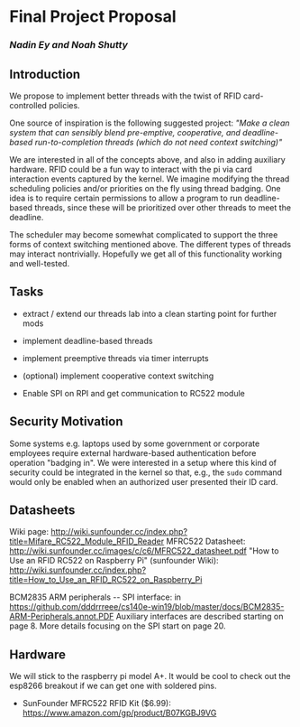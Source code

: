# Final Project Proposal
### *Nadin Ey and Noah Shutty*

## Introduction
We propose to implement better threads with the twist of RFID card-controlled policies.

One source of inspiration is the following suggested project:
*"Make a clean system that can sensibly blend pre-emptive, cooperative, and deadline-based run-to-completion threads (which do not need context switching)"*

We are interested in all of the concepts above, and also in adding auxiliary hardware. RFID could be a fun way to interact with the pi via card interaction events captured by the kernel. We imagine modifying the thread scheduling policies and/or priorities on the fly using thread badging. One idea is to require certain permissions to allow a program to run deadline-based threads, since these will be prioritized over other threads to meet the deadline. 

The scheduler may become somewhat complicated to support the three forms of context switching mentioned above. The different types of threads may interact nontrivially. Hopefully we get all of this functionality working and well-tested.


## Tasks
- extract / extend our threads lab into a clean starting point for further mods
- implement deadline-based threads
- implement preemptive threads via timer interrupts
- (optional) implement cooperative context switching

- Enable SPI on RPI and get communication to RC522 module


## Security Motivation
Some systems e.g. laptops used by some government or corporate employees require external hardware-based authentication before operation "badging in". We were interested in a setup where this kind of security could be integrated in the kernel so that, e.g., the `sudo` command would only be enabled when an authorized user presented their ID card. 


## Datasheets
Wiki page:
http://wiki.sunfounder.cc/index.php?title=Mifare_RC522_Module_RFID_Reader
MFRC522 Datasheet:
http://wiki.sunfounder.cc/images/c/c6/MFRC522_datasheet.pdf
"How to Use an RFID RC522 on Raspberry Pi" (sunfounder Wiki):
http://wiki.sunfounder.cc/index.php?title=How_to_Use_an_RFID_RC522_on_Raspberry_Pi


BCM2835 ARM peripherals -- SPI interface:
in https://github.com/dddrrreee/cs140e-win19/blob/master/docs/BCM2835-ARM-Peripherals.annot.PDF
Auxiliary interfaces are described starting on page 8. More details focusing on the SPI start on page 20.

## Hardware
We will stick to the raspberry pi model A+.
It would be cool to check out the esp8266 breakout if we can get one with soldered pins.

- SunFounder MFRC522 RFID Kit ($6.99):
https://www.amazon.com/gp/product/B07KGBJ9VG

